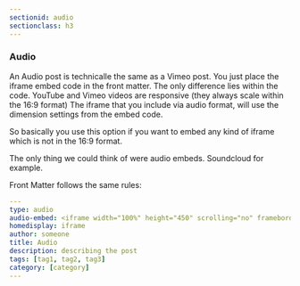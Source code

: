 ```yaml
---
sectionid: audio
sectionclass: h3
---
```

### Audio

An Audio post is technicalle the same as a Vimeo post. You just place the iframe embed code in the front matter. The only difference lies within the code. YouTube and Vimeo videos are responsive (they always scale within the 16:9 format) The iframe that you include via audio format, will use the dimension settings from the embed code.

So basically you use this option if you want to embed any kind of iframe which is not in the 16:9 format.

The only thing we could think of were audio embeds. Soundcloud for example.

Front Matter follows the same rules:

```yml
---
type: audio
audio-embed: <iframe width="100%" height="450" scrolling="no" frameborder="no" src="https://w.soundcloud.com/player/?url=https%3A//api.soundcloud.com/tracks/188464611&amp;auto_play=false&amp;hide_related=false&amp;show_comments=true&amp;show_user=true&amp;show_reposts=false&amp;visual=true"></iframe>
homedisplay: iframe
author: someone
title: Audio
description: describing the post
tags: [tag1, tag2, tag3]
category: [category]
---
```